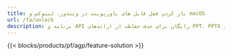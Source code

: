 ```yaml
---
title: باز کردن قفل فایل های پاورپوینت در ویندوز، لینوکس و macOS
url: /fa/unlock
description: برنامه و API رایگان برای حذف حفاظت از ارائه‌های PPT، PPTX و ODP
---
```


{{< blocks/products/pf/agp/feature-solution >}} 

